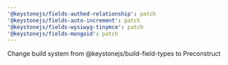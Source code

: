 ```yaml
---
'@keystonejs/fields-authed-relationship': patch
'@keystonejs/fields-auto-increment': patch
'@keystonejs/fields-wysiwyg-tinymce': patch
'@keystonejs/fields-mongoid': patch
---
```


Change build system from @keystonejs/build-field-types to Preconstruct